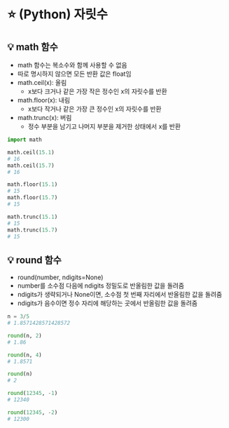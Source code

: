 # ⭐ (Python) 자릿수

## 💡 math 함수

- math 함수는 복소수와 함께 사용할 수 없음
- 따로 명시하지 않으면 모든 반환 값은 float임
- math.ceil(x): 올림
  - x보다 크거나 같은 가장 작은 정수인 x의 자릿수를 반환
- math.floor(x): 내림
  - x보다 작거나 같은 가장 큰 정수인 x의 자릿수를 반환
- math.trunc(x): 버림
  - 정수 부분을 남기고 나머지 부분을 제거한 상태에서 x를 반환

```python
import math

math.ceil(15.1)
# 16
math.ceil(15.7)
# 16

math.floor(15.1)
# 15
math.floor(15.7)
# 15

math.trunc(15.1)
# 15
math.trunc(15.7)
# 15
```

## 💡 round 함수

- round(number, ndigits=None)
- number를 소수점 다음에 ndigits 정밀도로 반올림한 값을 돌려줌
- ndigits가 생략되거나 None이면, 소수점 첫 번째 자리에서 반올림한 값을 돌려줌
- ndigits가 음수이면 정수 자리에 해당하는 곳에서 반올림한 값을 돌려줌

```python
n = 3/5
# 1.8571428571428572

round(n, 2)
# 1.86

round(n, 4)
# 1.8571

round(n)
# 2

round(12345, -1)
# 12340

round(12345, -2)
# 12300
```
